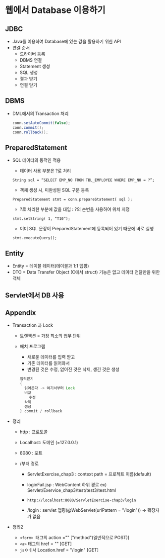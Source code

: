 # 웹에서 Database 이용하기

## JDBC

* Java를 이용하여 Database에 있는 값을 활용하기 위한 API
* 연결 순서
  * 드라이버 등록
  * DBMS 연결
  * Statement 생성
  * SQL 생성
  * 결과 받기
  * 연결 닫기

## DBMS

* DML에서의 Transaction 처리

  ```java
  conn.setAutoCommit(false);
  conn.commit();
  conn.rollback();
  ```

  

## PreparedStatement

* SQL 데이터의 동적인 적용

  * 데이터 사용 부분은 ?로 처리

   `String sql = “SELECT EMP_NO FROM TBL_EMPLOYEE WHERE EMP_NO = ?”;`

  * 객체 생성 시, 미완성된 SQL 구문 등록

  `PreparedStatement stmt = conn.prepareStatement( sql );`

  * ?로 처리한 부분에 값을 대입 : ?의 순번을 사용하여 위치 지정

  `stmt.setString( 1, “T10”);`

  * 이미 SQL 문장이 PreparedStatement에 등록되어 있기 때문에 바로 실행

  `stmt.executeQuery();`

## Entity

* Entity = 테이블 데이터(테이블과 1:1 맵핑)
* DTO = Data Transfer Object (C에서 struct) 기능은 없고 데이터 전달만을 위한 객체



## Servlet에서 DB 사용







## Appendix

* Transaction 과 Lock

  * 트랜잭션 = 가장 최소의 업무 단위

  * 배치 프로그램

    * 새로운 데이터를 입력 받고
    * 기존 데이터를 읽어와서
    * 변경된 것은 수정, 없어진 것은 삭제, 생긴 것은 생성

    ```java
    입력받기
    {
      읽어온다 -> 여기서부터 Lock
      비교
     	수정
      삭제
      생성
    } commit / rollback
    ```

    

* 정리

  * http : 프로토콜

  * Localhost: 도메인 (=127.0.0.1)

  * 8080 : 포트

  * /부터 경로

    * ServletExercise_chap3 : context path = 프로젝트 이름(default)
    * loginFail.jsp : WebContent 하위 경로 ex) Servlet/Exervice_chap3/test/test3/test.html

    

    * `http://localhost:8080/ServletExercise-chap3/login `
    * /login : servlet 맵핑(@WebServlet(urlPattern = "/login")) -> 확장자가 없음



* 정리2
  * `<form> `태그의 action ="" ["method"(일반적으로 POST)]
  * `<a>` 태그의 href = "" [GET]
  * `js`ㅇㅔ서 Location.href = "/login" [GET]